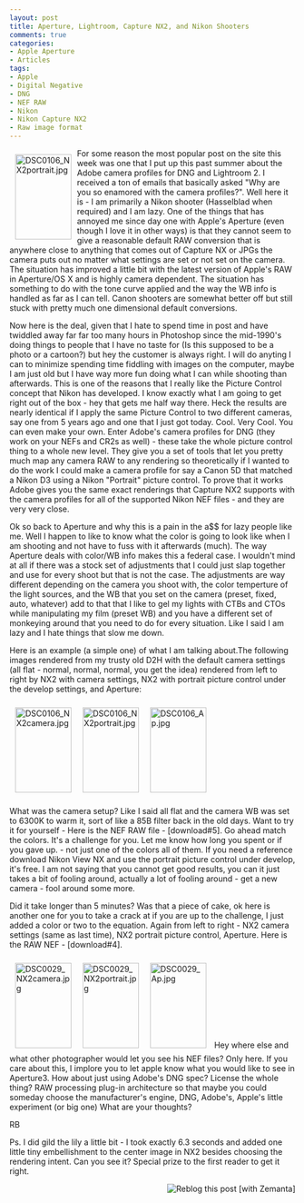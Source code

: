```yaml
---
layout: post
title: Aperture, Lightroom, Capture NX2, and Nikon Shooters
comments: true
categories:
- Apple Aperture
- Articles
tags:
- Apple
- Digital Negative
- DNG
- NEF RAW
- Nikon
- Nikon Capture NX2
- Raw image format
---
```

<a rel="lightbox" href="/wp-content/uploads/2008/DSC0106_NX2portrait.jpg"><img title="DSC0106_NX2portrait.jpg" src="/wp-content/uploads/2008/.thumbs/.DSC0106_NX2portrait.jpg" border="0" alt="DSC0106_NX2portrait.jpg" hspace="10" vspace="10" width="99" height="150" align="left" /></a>For some reason the most popular post on the site this week was one that I put up this past summer about the Adobe camera profiles for DNG and Lightroom 2. I received a ton of emails that basically asked "Why are you so enamored with the camera profiles?". Well here it is - I am primarily a Nikon shooter (Hasselblad when required) and I am lazy. One of the things that has annoyed me since day one with Apple's Aperture (even though I love it in other ways) is that they cannot seem to give a reasonable default RAW conversion that is anywhere close to anything that comes out of Capture NX or JPGs the camera puts out no matter what settings are set or not set on the camera. The situation has improved a little bit with the latest version of Apple's RAW in Aperture/OS X and is highly camera dependent. The situation has something to do with the tone curve applied and the way the WB info is handled as far as I can tell. Canon shooters are somewhat better off but still stuck with pretty much one dimensional default conversions.

<!--more-->Now here is the deal, given that I hate to spend time in post and have twiddled away far far too many hours in Photoshop since the mid-1990's doing things to people that I have no taste for (Is this supposed to be a photo or a cartoon?) but hey the customer is always right. I will do anyting I can to minimize spending time fiddling with images on the computer, maybe I am just old but I have way more fun doing what I can while shooting than afterwards. This is one of the reasons that I really like the Picture Control concept that Nikon has developed. I know exactly what I am going to get right out of the box - hey that gets me half way there. Heck the results are nearly identical if I apply the same Picture Control to two different cameras, say one from 5 years ago and one that I just got today. Cool. Very Cool. You can even make your own. Enter Adobe's camera profiles for DNG (they work on your NEFs and CR2s as well) - these take the whole picture control thing to a whole new level. They give you a set of tools that let you pretty much map any camera RAW to any rendering so theoretically if I wanted to do the work I could make a camera profile for say a Canon 5D that matched a Nikon D3 using a Nikon "Portrait" picture control. To prove that it works Adobe gives you the same exact renderings that Capture NX2 supports with the camera profiles for all of the supported Nikon NEF files - and they are very very close.

Ok so back to Aperture and why this is a pain in the a$$ for lazy people like me. Well I happen to like to know what the color is going to look like when I am shooting and not have to fuss with it afterwards (much). The way Aperture deals with color/WB info makes this a federal case. I wouldn't mind at all if there was a stock set of adjustments that I could just slap together and use for every shoot but that is not the case. The adjustments are way different depending on the camera you shoot with, the color temperture of the light sources, and the WB that you set on the camera (preset, fixed, auto, whatever) add to that that I like to gel my lights with CTBs and CTOs while manipulating my film (preset WB) and you have a different set of monkeying around that you need to do for every situation. Like I said I am lazy and I hate things that slow me down.

Here is an example (a simple one) of what I am talking about.The following images rendered from my trusty old D2H with the default camera settings (all flat - normal, normal, normal, you get the idea) rendered from left to right by NX2 with camera settings, NX2 with portrait picture control under the develop settings, and Aperture:

<a rel="lightbox" href="/wp-content/uploads/2008/DSC0106_NX2camera.jpg"><img title="DSC0106_NX2camera.jpg" src="/wp-content/uploads/2008/.thumbs/.DSC0106_NX2camera.jpg" border="0" alt="DSC0106_NX2camera.jpg" hspace="10" vspace="10" width="99" height="150" /></a><a rel="lightbox" href="/wp-content/uploads/2008/DSC0106_NX2portrait.jpg"><img title="DSC0106_NX2portrait.jpg" src="/wp-content/uploads/2008/.thumbs/.DSC0106_NX2portrait.jpg" border="0" alt="DSC0106_NX2portrait.jpg" hspace="10" vspace="10" width="99" height="150" /></a><a rel="lightbox" href="/wp-content/uploads/2008/DSC0106_Ap.jpg"><img title="DSC0106_Ap.jpg" src="/wp-content/uploads/2008/.thumbs/.DSC0106_Ap.jpg" border="0" alt="DSC0106_Ap.jpg" hspace="10" vspace="10" width="99" height="150" /></a>

What was the camera setup? Like I said all flat and the camera WB was set to 6300K to warm it, sort of like a 85B filter back in the old days. Want to try it for yourself - Here is the NEF RAW file - [download#5]. Go ahead match the colors. It's a challenge for you. Let me know how long you spent or if you gave up. - not just one of the colors all of them. If you need a reference download Nikon View NX and use the portrait picture control under develop, it's free. I am not saying that you cannot get good results, you can it just takes a bit of fooling around, actually a lot of fooling around - get a new camera - fool around some more.

Did it take longer than 5 minutes? Was that a piece of cake, ok here is another one for you to take a crack at if you are up to the challenge, I just added a color or two to the equation. Again from left to right - NX2 camera settings (same as last time), NX2 portrait picture control, Aperture. Here is the RAW NEF - [download#4].

<a rel="lightbox" href="/wp-content/uploads/2008/DSC0029_NX2camera.jpg"><img title="DSC0029_NX2camera.jpg" src="/wp-content/uploads/2008/.thumbs/.DSC0029_NX2camera.jpg" border="0" alt="DSC0029_NX2camera.jpg" hspace="10" vspace="10" width="99" height="150" /></a><a rel="lightbox" href="/wp-content/uploads/2008/DSC0029_NX2portrait.jpg"><img title="DSC0029_NX2portrait.jpg" src="/wp-content/uploads/2008/.thumbs/.DSC0029_NX2portrait.jpg" border="0" alt="DSC0029_NX2portrait.jpg" hspace="10" vspace="10" width="99" height="150" /></a><a rel="lightbox" href="/wp-content/uploads/2008/DSC0029_Ap.jpg"><img title="DSC0029_Ap.jpg" src="/wp-content/uploads/2008/.thumbs/.DSC0029_Ap.jpg" border="0" alt="DSC0029_Ap.jpg" hspace="10" vspace="10" width="99" height="150" /></a>
Hey where else and what other photographer would let you see his NEF files? Only here. If you care about this, I implore you to let apple know what you would like to see in Aperture3. How about just using Adobe's DNG spec? License the whole thing? RAW processing plug-in architecture so that maybe you could someday choose the manufacturer's engine, DNG, Adobe's, Apple's little experiment (or big one) What are your thoughts?

RB

Ps. I did gild the lily a little bit - I took exactly 6.3 seconds and added one little tiny embellishment to the center image in NX2 besides choosing the rendering intent. Can you see it? Special prize to the first reader to get it right.
<div class="zemanta-pixie" style="margin-top: 10px; height: 15px;"><a class="zemanta-pixie-a" title="Zemified by Zemanta" href="http://reblog.zemanta.com/zemified/897de0be-6880-40f6-8c93-7a75824be281/"><img class="zemanta-pixie-img" style="border: medium none; float: right;" src="http://img.zemanta.com/reblog_e.png?x-id=897de0be-6880-40f6-8c93-7a75824be281" alt="Reblog this post [with Zemanta]" /></a></div>